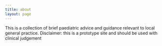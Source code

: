 ```yaml
---
title: about
layout: page
---
```


This is a collection of brief paediatric advice and guidance relevant to local general practice.  Disclaimer: this is a prototype site and should be used with clinical judgement 

